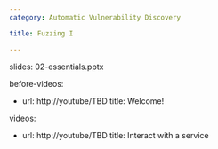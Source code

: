 ```yaml
---
category: Automatic Vulnerability Discovery

title: Fuzzing I

---
```


slides: 02-essentials.pptx

before-videos:
  - url: http://youtube/TBD
    title: Welcome!

videos:
  - url: http://youtube/TBD
    title: Interact with a service
